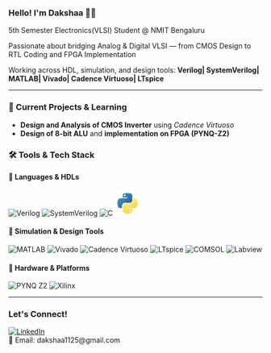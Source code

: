 ### Hello! I'm Dakshaa 🙋‍♀️
5th Semester Electronics(VLSI) Student @ NMIT Bengaluru  

Passionate about bridging Analog & Digital VLSI — from CMOS Design to RTL Coding and FPGA Implementation

Working across HDL, simulation, and design tools: 
**Verilog| SystemVerilog| MATLAB| Vivado| Cadence Virtuoso| LTspice**

---

### 🚀 Current Projects & Learning
- **Design and Analysis of CMOS Inverter** using *Cadence Virtuoso*
- **Design of 8-bit ALU** and **implementation on FPGA (PYNQ-Z2)**



### 🛠️ Tools & Tech Stack

#### 🧠 Languages & HDLs  
<img src="https://img.shields.io/badge/HDL-Verilog-blue?style=flat-square" alt="Verilog" width="120"/>
<img src="https://img.shields.io/badge/HDL-SystemVerilog-purple?style=flat-square" alt="SystemVerilog" width="190"/>
<img src="https://upload.wikimedia.org/wikipedia/commons/1/18/C_Programming_Language.svg" alt="C" width="50"/>  
<img src="https://raw.githubusercontent.com/devicons/devicon/master/icons/python/python-original.svg" alt="Python" width="50"/>  
 


#### 🧪 Simulation & Design Tools  
<img src="https://upload.wikimedia.org/wikipedia/commons/2/21/Matlab_Logo.png" alt="MATLAB" width="50"/> 
<img src="https://user-images.githubusercontent.com/3611330/51789332-126e5400-2188-11e9-808e-37c633755ddf.png" alt="Vivado" width="50"/>  
<img src="https://encrypted-tbn0.gstatic.com/images?q=tbn:ANd9GcSmMDh-zZK6CGbGsZCymKjtR_WRgIk0bPIOmg&s" alt="Cadence Virtuoso" width="120"/>  
<img src="https://gramfile.com/wp-content/uploads/2024/08/LTspice-logo-icon.png" alt="LTspice" width="50"/>
<img src="https://cdn.comsol.com/pressrelease/pressman/pr-default-gui-cube.png" alt="COMSOL" width="50"/>
<img src="https://gts-online.net/wp-content/uploads/2021/02/NI-LabVIEW-Logo.png?x75015" alt="Labview" width="80"/> 

#### 🔧 Hardware & Platforms  
<img src="https://img.shields.io/badge/Board-PYNQ Z2-pink?style=flat-square" alt="PYNQ Z2" width="160"/>
<img src="https://upload.wikimedia.org/wikipedia/commons/thumb/c/cb/Xilinx_logo.svg/1200px-Xilinx_logo.svg.png" alt="Xilinx" width="80"/>  

---

### Let's Connect!

<a href="https://www.linkedin.com/in/dakshaasreerama/" target="_blank">
  <img src="https://cdn.jsdelivr.net/gh/devicons/devicon/icons/linkedin/linkedin-original.svg" alt="LinkedIn" width="50"/>
</a>
<br>
📧 Email: dakshaa1125@gmail.com







